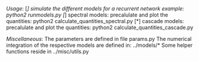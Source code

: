 _Usage_:
[*] simulate the different models for a recurrent network example: python2 runmodels.py
[*] spectral models: precalulate and plot the quantities: python2 calculate_quantities_spectral.py
[*] cascade models: precalulate and plot the quantities: python2 calculate_quantities_cascade.py

_Miscellaneous_:
The parameters are defined in file params.py
The numerical integration of the respective models are defined in: ../models/*
Some helper functions reside in ../misc/utils.py

